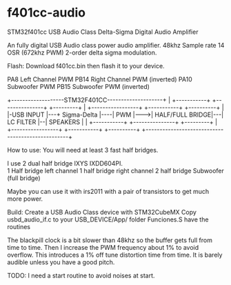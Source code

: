 # f401cc-audio
STM32f401cc USB Audio Class Delta-Sigma Digital Audio Amplifier

An fully digital USB Audio class power audio amplifier.
48khz Sample rate 14 OSR (672khz PWM)
2-order delta sigma modulation.

Flash:
Download f401cc.bin then flash it to your device.


PA8 Left Channel PWM 
PB14 Right Channel PWM (inverted)
PA10 Subwoofer PWM
PB15 Subwoofer PWM (inverted)

+-------------------STM32F401CC--------------------+
| +-----------+   +---------------+    +---------+ |  +-----------------+   +-----------+  +----------+
| |-USB INPUT |---+  Sigma-Delta  |----|   PWM   |--->| HALF/FULL BRIDGE|---| LC FILTER |--| SPEAKERS |
| +-----------+   +---------------+    +---------+ |  +-----------------+   +-----------+  +----------+
+--------------------------------------------------+




How to use:
You will need at least 3 fast half bridges.

I use 2 dual half bridge IXYS IXDD604PI.  
1 Half bridge left channel
1 half bridge right channel
2 half bridge Subwoofer  (full bridge)

Maybe you can use it with irs2011 with a pair of transistors to get much more power.



Build:
Create a USB Audio Class device with STM32CubeMX
Copy usbd_audio_if.c to your USB_DEVICE/App/ folder
Funciones.S have the routines


The blackpill clock is a bit slower than 48khz so the buffer gets full from time to time.
Then I increase the PWM frequency about 1% to avoid overflow.
This introduces a 1% off tune distortion time from time.
It is barely audible unless you have a good pitch.

TODO:
I need a start routine to avoid noises at start.

